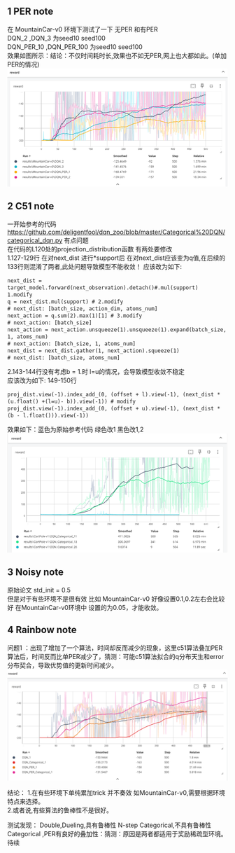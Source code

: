 ## 1 PER note
在 MountainCar-v0 环境下测试了一下 无PER 和有PER  
DQN_2 ,DQN_3 为seed10 seed100   
DQN_PER_10 ,DQN_PER_100 为seed10 seed100  
效果如图所示：结论：不仅时间耗时长,效果也不如无PER,网上也大都如此。(单加PER的情况)
![alt text](image.png)

## 2 C51 note
一开始参考的代码  
https://github.com/deligentfool/dqn_zoo/blob/master/Categorical%20DQN/categorical_dqn.py 有点问题  
在代码的L120处的projection_distribution函数 有两处要修改  
1.127-129行 在对next_dist 进行*support后 在对next_dist应该变为q值,在后续的133行则混淆了两者,此处问题导致模型不能收敛！
应该改为如下:  

    next_dist = target_model.forward(next_observation).detach()#.mul(support)  1.modify
    q = next_dist.mul(support) # 2.modify
    # next_dist: [batch_size, action_dim, atoms_num]
    next_action = q.sum(2).max(1)[1] # 3.modify
    # next_action: [batch_size]
    next_action = next_action.unsqueeze(1).unsqueeze(1).expand(batch_size, 1, atoms_num)
    # next_action: [batch_size, 1, atoms_num]
    next_dist = next_dist.gather(1, next_action).squeeze(1)
    # next_dist: [batch_size, atoms_num]

2.143-144行没有考虑b = 1.时 l=u的情况，会导致模型收敛不稳定  
应该改为如下:  149-150行

    proj_dist.view(-1).index_add_(0, (offset + l).view(-1), (next_dist * (u.float() +(l=u)- b)).view(-1)) # modify
    proj_dist.view(-1).index_add_(0, (offset + u).view(-1), (next_dist * (b - l.float())).view(-1))

效果如下：蓝色为原始参考代码 绿色改1 黑色改1,2
![alt text](image-1.png)

## 3 Noisy note
原始论文 std_init = 0.5  
但是对于有些环境不是很有效 比如 MountainCar-v0 好像设置0.1,0.2左右会比较好 在MountainCar-v0环境中 设置的为0.05，才能收敛。

## 4 Rainbow note
问题1 ：出现了增加了一个算法，时间却反而减少的现象，这里c51算法叠加PER算法后，时间反而比单PER减少了，猜测：可能c51算法拟合的q分布天生和error分布契合，导致优势值的更新时间减少。  
![alt text](image-2.png)
  
结论：
1.在有些环境下单纯累加trick 并不奏效 如MountainCar-v0,需要根据环境特点来选择。  
2.或者说,有些算法的鲁棒性不是很好。  
  
测试发现：
Double,Dueling,具有鲁棒性
N-step Categorical,不具有鲁棒性
Categorical ,PER有良好的叠加性：猜测：原因是两者都适用于奖励稀疏型环境。
待续
